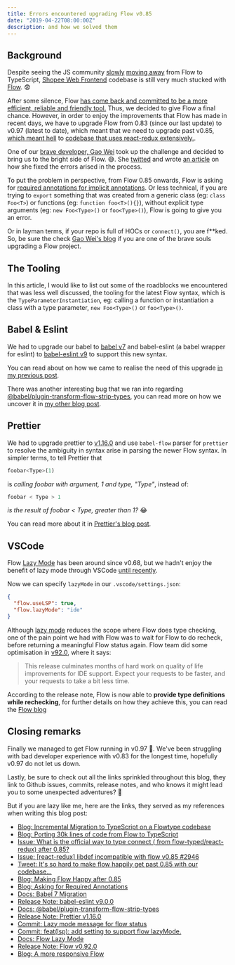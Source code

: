 ```yaml
---
title: Errors encountered upgrading Flow v0.85
date: "2019-04-22T08:00:00Z"
description: and how we solved them
---
```


## Background

Despite seeing the JS community [slowly](https://medium.com/entria/incremental-migration-to-typescript-on-a-flowtype-codebase-515f6490d92d) [moving away](https://davidgomes.com/porting-30k-lines-of-code-from-flow-to-typescript/) from Flow to TypeScript, [Shopee Web Frontend](https://careers.shopee.sg/jobs/?region_id=1&dept_id=109&name=web%20frontend&limit=20&offset=0) codebase is still very much stucked with [Flow](https://flow.org/). 😨

After some silence, Flow [has come back and committed to be a more efficient, reliable and friendly tool.](https://medium.com/flow-type/what-the-flow-team-has-been-up-to-54239c62004f) Thus, we decided to give Flow a final chance. However, in order to enjoy the improvements that Flow has made in recent days, we have to upgrade Flow from 0.83 (since our last update) to v0.97 (latest to date), which meant that we need to upgrade past v0.85, [which meant hell](https://github.com/facebook/flow/issues/7493) to [codebase that uses react-redux extensively.](https://github.com/flow-typed/flow-typed/issues/2946).

One of our [brave developer, Gao Wei](https://wgao19.cc/) took up the challenge and decided to bring us to the bright side of Flow. 😅. She [twitted](https://twitter.com/wgao19/status/1115969686758248448) and wrote [an article](https://dev.wgao19.cc/2019-04-17__making-flow-happy-after-0.85/) on how she fixed the errors arised in the process.

To put the problem in perspective, from Flow 0.85 onwards, Flow is asking for [required annotations for implicit annotations](https://medium.com/flow-type/asking-for-required-annotations-64d4f9c1edf8). Or less technical, if you are trying to `export` something that was created from a generic class (eg: `class Foo<T>`) or functions (eg: `function foo<T>(){}`), without explicit type arguments (eg: `new Foo<Type>()` or `foo<Type>()`), Flow is going to give you an error.

Or in layman terms, if your repo is full of HOCs or `connect()`, you are f**ked. So, be sure the check [Gao Wei's blog](https://dev.wgao19.cc/2019-04-17__making-flow-happy-after-0.85/) if you are one of the brave souls upgrading a Flow project.

<!-- TODO: count how many lines of code with flow annotation -->

## The Tooling

In this article, I would like to list out some of the  roadblocks we encountered that was less well discussed, the tooling for the latest Flow syntax, which is the `TypeParameterInstantiation`, eg: calling a function or instantiation a class with a type parameter, `new Foo<Type>()` or `foo<Type>()`.

## Babel & Eslint
We had to upgrade our babel to [babel v7](https://babeljs.io/docs/en/v7-migration) and babel-eslint (a babel wrapper for eslint) to [babel-eslint v9](https://github.com/babel/babel-eslint/releases/tag/v9.0.0) to support this new syntax.

You can read about on how we came to realise the need of this upgrade [in my previous post](
https://lihautan.com/eslint-for-flow-explicit-type-argument-syntax/).

There was another interesting bug that we ran into regarding [@babel/plugin-transform-flow-strip-types](https://babeljs.io/docs/en/babel-plugin-transform-flow-strip-types), you can read more on how we uncover it in [my other blog post](/parsing-error-flow-type-parameter-instantiation/).

## Prettier
We had to upgrade prettier to [v1.16.0](https://prettier.io/blog/2019/01/20/1.16.0.html) and use `babel-flow` parser for `prettier` to resolve the ambiguity in syntax arise in parsing the newer Flow syntax. In simpler terms, to tell Prettier that

```js
foobar<Type>(1)
```

is _calling foobar with argument, 1 and type, "Type"_, instead of:

```js
foobar < Type > 1
```

_is the result of foobar < Type, greater than 1?_ 😂

You can read more about it in [Prettier's blog post](https://prettier.io/blog/2019/01/20/1.16.0.html#add-babel-flow-parser-5685-by-ikatyang).

## VSCode

Flow [Lazy Mode](https://github.com/facebook/flow/commit/3c0a2bbd118206a0a73a1a4d18375122c4ae1955) has been around since v0.68, but we hadn't enjoy the benefit of lazy mode through VSCode [until recently](https://github.com/flowtype/flow-for-vscode/commit/9c1440068f8faee95e487fc9f69b5f5ffed64bf1).

Now we can specify `lazyMode` in our `.vscode/settings.json`:

```json
{
  "flow.useLSP": true,
  "flow.lazyMode": "ide"
}
```

Although [lazy mode](https://flow.org/en/docs/lang/lazy-modes/) reduces the scope where Flow does type checking, one of the pain point we had with Flow was to wait for Flow to do recheck, before returning a meaningful Flow status again. Flow team did some optimisation in [v92.0](https://github.com/facebook/flow/releases/tag/v0.92.0), where it says:

> This release culminates months of hard work on quality of life improvements for IDE support.
Expect your requests to be faster, and your requests to take a bit less time.

According to the release note, Flow is now able to **provide type definitions while rechecking**, for further details on how they achieve this, you can read the [Flow blog](https://medium.com/flow-type/a-more-responsive-flow-1a8cb01aec11)

## Closing remarks

Finally we managed to get Flow running in v0.97 🎉. We've been struggling with bad developer experience with v0.83 for the longest time, hopefully v0.97 do not let us down.

Lastly, be sure to check out all the links sprinkled throughout this blog, they link to Github issues, commits, release notes, and who knows it might lead you to some unexpected adventures? 🤷‍

But if you are lazy like me, here are the links, they served as my references when writing this blog post:
- [Blog: Incremental Migration to TypeScript on a Flowtype codebase](https://medium.com/entria/incremental-migration-to-typescript-on-a-flowtype-codebase-515f6490d92d)
- [Blog: Porting 30k lines of code from Flow to TypeScript](https://davidgomes.com/porting-30k-lines-of-code-from-flow-to-typescript)
- [Issue: What is the official way to type connect ( from flow-typed/react-redux) after 0.85?](https://github.com/facebook/flow/issues/7493)
- [Issue: [react-redux] libdef incompatible with flow v0.85 #2946](https://github.com/flow-typed/flow-typed/issues/2946)
- [Tweet: It's so hard to make flow happily get past 0.85 with our codebase...](https://twitter.com/wgao19/status/1115969686758248448)
- [Blog: Making Flow Happy after 0.85](https://dev.wgao19.cc/2019-04-17__making-flow-happy-after-0.85/)
- [Blog: Asking for Required Annotations](https://medium.com/flow-type/asking-for-required-annotations-64d4f9c1edf8)
- [Docs: Babel 7 Migration](https://babeljs.io/docs/en/v7-migration)
- [Release Note: babel-eslint v9.0.0](https://github.com/babel/babel-eslint/releases/tag/v9.0.0)
- [Docs: @babel/plugin-transform-flow-strip-types](https://babeljs.io/docs/en/babel-plugin-transform-flow-strip-types)
- [Release Note: Prettier v1.16.0](https://prettier.io/blog/2019/01/20/1.16.0.html)
- [Commit: Lazy mode message for flow status](https://github.com/facebook/flow/commit/3c0a2bbd118206a0a73a1a4d18375122c4ae1955)
- [Commit: feat(lsp): add setting to support flow lazyMode.](https://github.com/flowtype/flow-for-vscode/commit/9c1440068f8faee95e487fc9f69b5f5ffed64bf1)
- [Docs: Flow Lazy Mode](https://flow.org/en/docs/lang/lazy-modes/)
- [Release Note: Flow v0.92.0](https://github.com/facebook/flow/releases/tag/v0.92.0)
- [Blog: A more responsive Flow](https://medium.com/flow-type/a-more-responsive-flow-1a8cb01aec11)